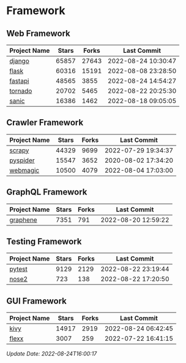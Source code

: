 # Framework

## Web Framework
| Project Name | Stars | Forks | Last Commit |
| ------------ | ----- | ----- | ----------- |
| [django](https://github.com/django/django) | 65857 | 27643 | 2022-08-24 10:30:47 |
| [flask](https://github.com/pallets/flask) | 60316 | 15191 | 2022-08-08 23:28:50 |
| [fastapi](https://github.com/tiangolo/fastapi) | 48565 | 3855 | 2022-08-24 14:54:27 |
| [tornado](https://github.com/tornadoweb/tornado) | 20702 | 5465 | 2022-08-22 20:25:30 |
| [sanic](https://github.com/sanic-org/sanic) | 16386 | 1462 | 2022-08-18 09:05:05 |

## Crawler Framework
| Project Name | Stars | Forks | Last Commit |
| ------------ | ----- | ----- | ----------- |
| [scrapy](https://github.com/scrapy/scrapy) | 44329 | 9699 | 2022-07-29 19:34:37 |
| [pyspider](https://github.com/binux/pyspider) | 15547 | 3652 | 2020-08-02 17:34:20 |
| [webmagic](https://github.com/code4craft/webmagic) | 10500 | 4079 | 2022-08-04 17:03:00 |

## GraphQL Framework
| Project Name | Stars | Forks | Last Commit |
| ------------ | ----- | ----- | ----------- |
| [graphene](https://github.com/graphql-python/graphene) | 7351 | 791 | 2022-08-20 12:59:22 |

## Testing Framework
| Project Name | Stars | Forks | Last Commit |
| ------------ | ----- | ----- | ----------- |
| [pytest](https://github.com/pytest-dev/pytest) | 9129 | 2129 | 2022-08-22 23:19:44 |
| [nose2](https://github.com/nose-devs/nose2) | 723 | 138 | 2022-08-22 17:20:50 |

## GUI Framework
| Project Name | Stars | Forks | Last Commit |
| ------------ | ----- | ----- | ----------- |
| [kivy](https://github.com/kivy/kivy) | 14917 | 2919 | 2022-08-24 06:42:45 |
| [flexx](https://github.com/flexxui/flexx) | 3007 | 259 | 2022-07-22 16:41:15 |

*Update Date: 2022-08-24T16:00:17*